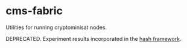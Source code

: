 # cms-fabric

Utilities for running cryptominisat nodes.

DEPRECATED. Experiment results incorporated in the [hash framework](https://github.com/cipherboy/hash_framework).
